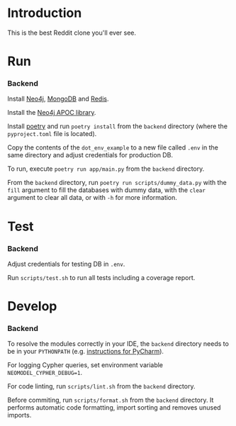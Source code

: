 # Introduction 
This is the best Reddit clone you'll ever see.

# Run
### Backend
Install [Neo4j](https://neo4j.com/download/), [MongoDB](https://www.mongodb.com/try/download/community) and [Redis](https://redis.io/download).

Install the [Neo4j APOC library](https://neo4j.com/developer/neo4j-apoc/#installing-apoc).

Install [poetry](https://python-poetry.org/docs/#installation) and run `poetry install` from the `backend` directory (where the `pyproject.toml` file is located).

Copy the contents of the `dot_env_example` to a new file called `.env` in the same directory and adjust credentials for production DB.

To run, execute `poetry run app/main.py` from the `backend` directory.

From the `backend` directory, run `poetry run scripts/dummy_data.py` with the `fill` argument to fill the databases with dummy data, with the `clear` argument to clear all data, or with `-h` for more information.

# Test
### Backend
Adjust credentials for testing DB in `.env`. 

Run `scripts/test.sh` to run all tests including a coverage report.

# Develop
### Backend
To resolve the modules correctly in your IDE, the `backend` directory needs to be in your `PYTHONPATH` (e.g. [instructions for PyCharm](https://www.jetbrains.com/help/pycharm/installing-uninstalling-and-reloading-interpreter-paths.html)).

For logging Cypher queries, set environment variable `NEOMODEL_CYPHER_DEBUG=1`.

For code linting, run `scripts/lint.sh` from the `backend` directory.

Before commiting, run `scripts/format.sh` from the `backend` directory.
It performs automatic code formatting, import sorting and removes unused imports.

